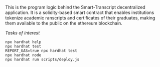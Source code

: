 This is the program logic behind the Smart-Transcript decentralized application. It is a solidity-based smart contract that enables institutions tokenize academic ranscripts and certificates of their graduates, making them available to the public on the ethereum blockchain.

*Tasks of interest*
```shell
npx hardhat help
npx hardhat test
REPORT_GAS=true npx hardhat test
npx hardhat node
npx hardhat run scripts/deploy.js
```
